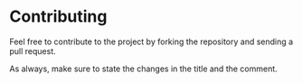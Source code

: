 # Contributing

Feel free to contribute to the project by forking the repository and sending a pull request.

As always, make sure to state the changes in the title and the comment.
